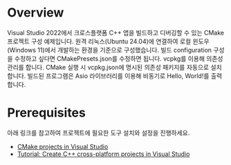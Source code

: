 # Overview

Visual Studio 2022에서 크로스플랫폼 C++ 앱을 빌드하고 디버깅할 수 있는 CMake 프로젝트 구성 예제입니다. 원격 리눅스(Ubuntu 24.04)에 연결하여 로컬 윈도우(Windows 11)에서 개발하는 환경을 기준으로 구성했습니다. 빌드 configuration 구성을 수정하고 싶다면 CMakePresets.json를 수정하면 됩니다. vcpkg를 이용해 의존성 관리를 합니다. CMake 실행 시 vcpkg.json에 명시된 의존성 패키지를 자동으로 설치합니다. 빌드된 프로그램은 Asio 라이브러리를 이용해 비동기로 Hello, World!를 출력합니다.

# Prerequisites

아래 링크를 참고하여 프로젝트에 필요한 도구 설치와 설정을 진행하세요.

- [CMake projects in Visual Studio](https://learn.microsoft.com/ko-kr/cpp/build/cmake-projects-in-visual-studio?view=msvc-170)
- [Tutorial: Create C++ cross-platform projects in Visual Studio](https://learn.microsoft.com/ko-kr/cpp/build/get-started-linux-cmake?view=msvc-170)
